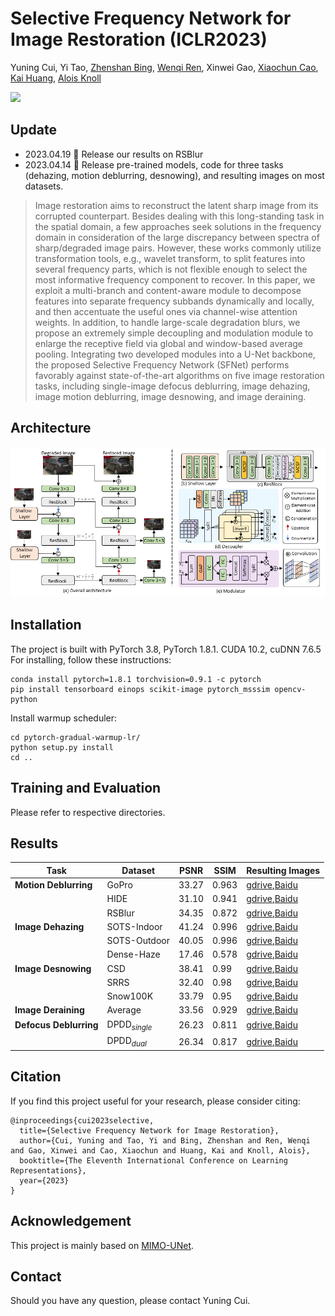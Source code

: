 # Selective Frequency Network for Image Restoration (ICLR2023)

Yuning Cui, Yi Tao, [Zhenshan Bing](https://scholar.google.com.hk/citations?user=eIz0XvMAAAAJ&hl=zh-CN&oi=ao), [Wenqi Ren](https://scholar.google.com.hk/citations?user=VwfgfR8AAAAJ&hl=zh-CN&oi=ao), Xinwei Gao, [Xiaochun Cao](https://scholar.google.com.hk/citations?user=PDgp6OkAAAAJ&hl=zh-CN&oi=ao), [Kai Huang](https://scholar.google.com.hk/citations?hl=zh-CN&user=70_wl8kAAAAJ), [Alois Knoll](https://scholar.google.com.hk/citations?user=-CA8QgwAAAAJ&hl=zh-CN&oi=ao)

[![](https://img.shields.io/badge/ICLR-Paper-blue.svg)](https://openreview.net/forum?id=tyZ1ChGZIKO)

## Update 
- 2023.04.19  :tada: Release our results on RSBlur
- 2023.04.14 	:tada: Release pre-trained models, code for three tasks (dehazing, motion deblurring, desnowing), and resulting images on most datasets.

>Image restoration aims to reconstruct the latent sharp image from its corrupted counterpart. Besides dealing with this long-standing task in the spatial domain, a few approaches seek solutions in the frequency domain in consideration of the large discrepancy between spectra of sharp/degraded image pairs. However, these works commonly utilize transformation tools, e.g., wavelet transform, to split features into several frequency parts, which is not flexible enough to select the most informative frequency component to recover. In this paper, we exploit a multi-branch and content-aware module to decompose features into separate frequency subbands dynamically and locally, and then accentuate the useful ones via channel-wise attention weights. In addition, to handle large-scale degradation blurs, we propose an extremely simple decoupling and modulation module to enlarge the receptive field via global and window-based average pooling. Integrating two developed modules into a U-Net backbone, the proposed Selective Frequency Network (SFNet) performs favorably against state-of-the-art algorithms on five image restoration tasks, including single-image defocus deblurring, image dehazing, image motion deblurring, image desnowing, and image deraining.

## Architecture
![](figs/SFNet.png)

## Installation
The project is built with PyTorch 3.8, PyTorch 1.8.1. CUDA 10.2, cuDNN 7.6.5
For installing, follow these instructions:
~~~
conda install pytorch=1.8.1 torchvision=0.9.1 -c pytorch
pip install tensorboard einops scikit-image pytorch_msssim opencv-python
~~~
Install warmup scheduler:
~~~
cd pytorch-gradual-warmup-lr/
python setup.py install
cd ..
~~~
## Training and Evaluation
Please refer to respective directories.
## Results

|Task|Dataset|PSNR|SSIM|Resulting Images|
|----|------|-----|----|------|
|**Motion Deblurring**|GoPro|33.27|0.963|[gdrive](https://drive.google.com/file/d/1mVerQce1ZZFkKOj0Cbwyj49ZPWdHcO2z/view?usp=sharing),[Baidu](https://pan.baidu.com/s/1ZVHjcpVeZBZU13npEgWCCg?pwd=7kqi)|
||HIDE|31.10|0.941|[gdrive](https://drive.google.com/file/d/1T1ZBg2gfqRCmhjvYD6qrgOdv9ZY0abHk/view?usp=sharing),[Baidu](https://pan.baidu.com/s/1GqGs_oGUbupQ1kSaMmSVGw?pwd=vu68)|
||RSBlur|34.35|0.872|[gdrive](https://drive.google.com/file/d/1-3IO7dOfhkH-rQVudxhRSMI59LfLXdH4/view?usp=sharing),[Baidu](https://pan.baidu.com/s/1HqP4gkRxCPxu8vYmdqWvEg?pwd=bfhh)|
|**Image Dehazing**|SOTS-Indoor|41.24|0.996|[gdrive](https://drive.google.com/file/d/1d-IMbzp3N42dEP1IN-VphAT2Ok2dTH90/view?usp=sharing),[Baidu](https://pan.baidu.com/s/1ewi9VLbGnmDbQDyLeXgpuQ?pwd=occl)|
||SOTS-Outdoor|40.05|0.996|[gdrive](https://drive.google.com/file/d/1m_FTpMYBZBqN76VtEkp2VEKA7WpIL0hO/view?usp=sharing),[Baidu](https://pan.baidu.com/s/10e-pIhxwB-Nt1uWCjmgJzw?pwd=07rl)|
||Dense-Haze|17.46|0.578|[gdrive](https://drive.google.com/file/d/1XfW0PzfxIEhI4GWMTvqOjxIsPE_syB0V/view?usp=sharing),[Baidu](https://pan.baidu.com/s/1AAsA5cKGz6tnIJMpeuU98A?pwd=d3nd)|
|**Image Desnowing**|CSD|38.41|0.99|[gdrive](https://drive.google.com/file/d/1zbqrLwCuvNjfOmER_mvBFbd7WGO9ciYH/view?usp=sharing),[Baidu](https://pan.baidu.com/s/1rM4ybZzXu62Ei7EzKYLWOg?pwd=mwql)|
||SRRS|32.40|0.98|[gdrive](https://drive.google.com/file/d/1XbjtHg5frKTDtoAabCHdPRGV37_WJ_2C/view?usp=sharing),[Baidu](https://pan.baidu.com/s/1-Z6aL4OPB5bYAX4PK7Xkdg?pwd=5vwc)|
||Snow100K|33.79|0.95|[gdrive](https://drive.google.com/file/d/17MQpMn02-l2duiB4t6PEHDTahIeJgsKU/view?usp=sharing),[Baidu](https://pan.baidu.com/s/1cx65WtJFk5Pgf1Os5x_RPQ?pwd=cftv)|
|**Image Deraining**|Average|33.56|0.929|[gdrive](https://drive.google.com/file/d/1QSSXEMs7Mc6U8e0rYpK7ik99Vs1RfojF/view?usp=sharing),[Baidu](https://pan.baidu.com/s/1IYdzzQlFX6ubTBga7EeGtA?pwd=jaa5)|
|**Defocus Deblurring**|DPDD<sub>*single*</sub>|26.23|0.811|[gdrive](https://drive.google.com/file/d/15ep5U--RRRPOwzb0rkd61NHz_8_poXDz/view?usp=sharing),[Baidu](https://pan.baidu.com/s/1jaDr4bY3FzoESsRgHjlJGw?pwd=95gn)|
||DPDD<sub>*dual*</sub>|26.34|0.817|[gdrive](https://drive.google.com/file/d/10EvKjAtbVdwoPCPALQNnEKfy3ele79SK/view?usp=sharing),[Baidu](https://pan.baidu.com/s/1x6ngjYKtktg5jHSqF-4Y3Q?pwd=zc65)|


## Citation
If you find this project useful for your research, please consider citing:
~~~
@inproceedings{cui2023selective,
  title={Selective Frequency Network for Image Restoration},
  author={Cui, Yuning and Tao, Yi and Bing, Zhenshan and Ren, Wenqi and Gao, Xinwei and Cao, Xiaochun and Huang, Kai and Knoll, Alois},
  booktitle={The Eleventh International Conference on Learning Representations},
  year={2023}
}
~~~
## Acknowledgement
This project is mainly based on [MIMO-UNet](https://github.com/chosj95/MIMO-UNet).
## Contact
Should you have any question, please contact Yuning Cui.
